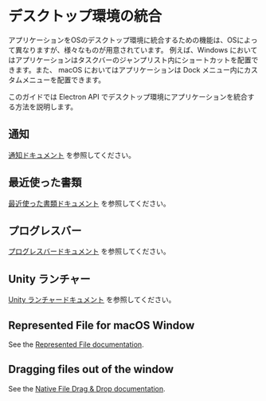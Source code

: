 # デスクトップ環境の統合

アプリケーションをOSのデスクトップ環境に統合するための機能は、OSによって異なりますが、様々なものが用意されています。 例えば、Windows においてはアプリケーションはタスクバーのジャンプリスト内にショートカットを配置できます。また、 macOS においてはアプリケーションは Dock メニュー内にカスタムメニューを配置できます。

このガイドでは Electron API でデスクトップ環境にアプリケーションを統合する方法を説明します。

## 通知

[通知ドキュメント](notifications.md) を参照してください。

## 最近使った書類

[最近使った書類ドキュメント](recent-documents.md) を参照してください。

## プログレスバー

[プログレスバードキュメント](progress-bar.md) を参照してください。

## Unity ランチャー

[Unity ランチャードキュメント](https://help.ubuntu.com/community/UnityLaunchersAndDesktopFiles#Adding_shortcuts_to_a_launcher) を参照してください。

## Represented File for macOS Window

See the [Represented File documentation](represented-file.md).

## Dragging files out of the window

See the [Native File Drag & Drop documentation](native-file-drag-drop.md).